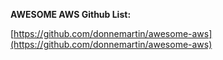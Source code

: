 **AWESOME AWS Github List:**

[https://github.com/donnemartin/awesome-aws](https://github.com/donnemartin/awesome-aws)

